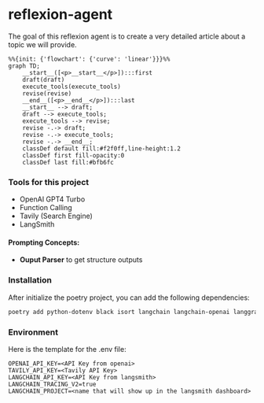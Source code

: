 # reflexion-agent

The goal of this reflexion agent is to create a very detailed article about a topic we will provide.

```mermaid
%%{init: {'flowchart': {'curve': 'linear'}}}%%
graph TD;
	__start__([<p>__start__</p>]):::first
	draft(draft)
	execute_tools(execute_tools)
	revise(revise)
	__end__([<p>__end__</p>]):::last
	__start__ --> draft;
	draft --> execute_tools;
	execute_tools --> revise;
	revise -.-> draft;
	revise -.-> execute_tools;
	revise -.-> __end__;
	classDef default fill:#f2f0ff,line-height:1.2
	classDef first fill-opacity:0
	classDef last fill:#bfb6fc
```

### Tools for this project
- OpenAI GPT4 Turbo
- Function Calling
- Tavily (Search Engine)
- LangSmith

#### Prompting Concepts:
- **Ouput Parser** to get structure outputs

### Installation
After initialize the poetry project, you can add the following dependencies:
```sh
poetry add python-dotenv black isort langchain langchain-openai langgraph langchain-community
```

### Environment
Here is the template for the .env file:
```
OPENAI_API_KEY=<API Key from openai>
TAVILY_API_KEY=<Tavily API Key>
LANGCHAIN_API_KEY=<API Key from langsmith>
LANGCHAIN_TRACING_V2=true
LANGCHAIN_PROJECT=<name that will show up in the langsmith dashboard>
```

